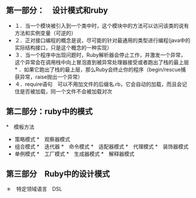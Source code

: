 ## 第一部分：　设计模式和ruby
* １．当一个模块被引入到一个类中时，这个模块中的方法可以访问该类的说有方法和实例变量（可逆的）
* ２．正对接口编程的概念是说，尽可能的针对最通用的类型进行编程(java中的实际结构接口，只是这个概念的一种实现）
* ３．当一个程序中出现问题时，Ruby解析器会停止工作，并激发一个异常，这个异常会在调用栈中向上冒泡直到被异常处理器接受或者跑出了栈的最上层* ．如果它跑出了栈的最上层，那么Ruby会终止你的程序（begin/rescue捕获异常，raise抛出一个异常）
* ４．require语句　可以不用加文件的后缀名.rb，它会自动的加载，而且会记住是否被加载，同一个文件不会被加载对次

## 第二部分：ruby中的模式
*　模板方法
* 策略模式
*　观察器模式
* 组合模式
*　迭代器
*　命令模式
*　适配器模式
*　代理模式
*　装饰器模式
* 单例模式
*　工厂模式
*　生成器模式
*　解释器模式

## 第三部分　Ruby中的设计模式
  ＊　特定领域语言　DSL
